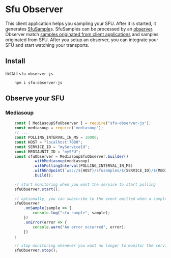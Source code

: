 Sfu Observer
===

This client application helps you sampling your SFU. After it is started, it generates [SfuSample](https://github.com/ObserveRTC/schemas-2.0/blob/main/generated-schemas/samples/v2/SfuSample.md)s. SfuSamples can be processed by an [observer](https://github.com/ObserveRTC/observer). Observer match [samples originated from client applications](https://github.com/ObserveRTC/schemas-2.0/blob/main/generated-schemas/samples/v2/ClientSample.md) and samples originated from SFU. After you setup an observer, you can integrate your SFU and start watching your transports.

## Install

Install `sfu-observer-js`

```shell
    npm i sfu-observer-js
```

## Observe your SFU

### Mediasoup

```javascript
    const { MediasoupSfuObserver } = require("sfu-observer-js");
    const mediasoup = require('mediasoup');
    // ...
    const POLLING_INTERVAL_IN_MS = 10000;
    const HOST = "localhost:7080";
    const SERVICE_ID = "myServiceId";
    const MEDIAUNIT_ID = "mySFU";
    const sfuObserver = MediasoupSfuObserver.builder()
            .withMediasoup(mediasoup)
            .withPollingInterval(POLLING_INTERVAL_IN_MS)
            .withEndpoint(`ws://${HOST}/sfusamples/${SERVICE_ID}/${MEDIAUNIT_ID}`)
            .build();

    // start monitoring when you want the service to start polling
    sfuObserver.start();
    
    // optionally, you can subscribe to the event emitted when a sample is ready
    sfuObserver
        .onSample(sample => {
            console.log("sfu sample", sample);
        })
        .onError(error => {
            console.warn("An error occurred", error);
        })
    ;

    // stop monitoring whenever you want no longer to monitor the service
    sfuObserver.stop();
```
